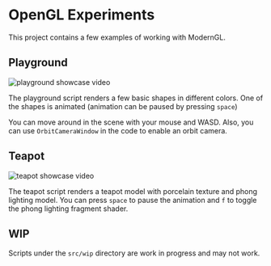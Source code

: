 # OpenGL Experiments

This project contains a few examples of working with ModernGL.

## Playground

![playground showcase video](doc/playground.gif)

The playground script renders a few basic shapes in different colors. 
One of the shapes is animated (animation can be paused by pressing  `space`)

You can move around in the scene with your mouse and WASD. Also, you can use `OrbitCameraWindow` in the code to enable
an orbit camera.

## Teapot

![teapot showcase video](teapot/playground.gif)

The teapot script renders a teapot model with porcelain texture and phong lighting model.
You can press `space` to pause the animation and `f` to toggle the phong lighting fragment shader.

## WIP

Scripts under the `src/wip` directory are work in progress and may not work.
